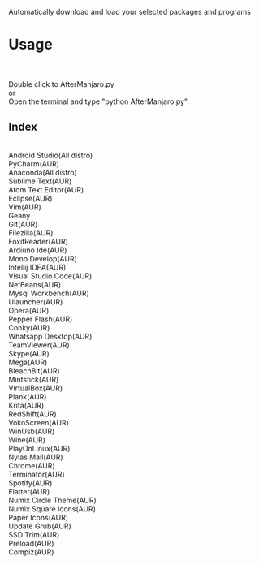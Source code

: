 Automatically download and load your selected packages and programs
<br />
<h1>Usage</h1>
<br />

<br />
Double click to AfterManjaro.py
<br />
or
<br />
Open the terminal and type "python AfterManjaro.py".

<br />
<h2>Index</h2>
<br />
Android Studio(All distro)
<br />
PyCharm(AUR)
<br />
Anaconda(All distro)
<br />
Sublime Text(AUR)
<br />
Atom Text Editor(AUR)
<br />
Eclipse(AUR)
<br />
Vim(AUR)
<br />
Geany
<br />
Git(AUR)
<br />
Filezilla(AUR)
<br />
FoxitReader(AUR)
<br />
Ardiuno Ide(AUR)
<br />
Mono Develop(AUR)
<br />
Intellij IDEA(AUR)
<br />
Visual Studio Code(AUR)
<br />
NetBeans(AUR)
<br />
Mysql Workbench(AUR)
<br />
Ulauncher(AUR)
<br />
Opera(AUR)
<br />
Pepper Flash(AUR)
<br />
Conky(AUR)
<br />
Whatsapp Desktop(AUR)
<br />
TeamViewer(AUR)
<br />
Skype(AUR)
<br />
Mega(AUR)
<br />
BleachBit(AUR)
<br />
Mintstick(AUR)
<br />
VirtualBox(AUR)
<br />
Plank(AUR)
<br />
Krita(AUR)
<br />
RedShift(AUR)
<br />
VokoScreen(AUR)
<br />
WinUsb(AUR)
<br />
Wine(AUR)
<br />
PlayOnLinux(AUR)
<br />
Nylas Mail(AUR)
<br />
Chrome(AUR)
<br />
Terminatör(AUR)
<br />
Spotify(AUR)
<br />
Flatter(AUR)
<br />
Numix Circle Theme(AUR)
<br />
Numix Square Icons(AUR)
<br />
Paper Icons(AUR)
<br />
Update Grub(AUR)
<br />
SSD Trim(AUR)
<br />
Preload(AUR)
<br />
Compiz(AUR)
